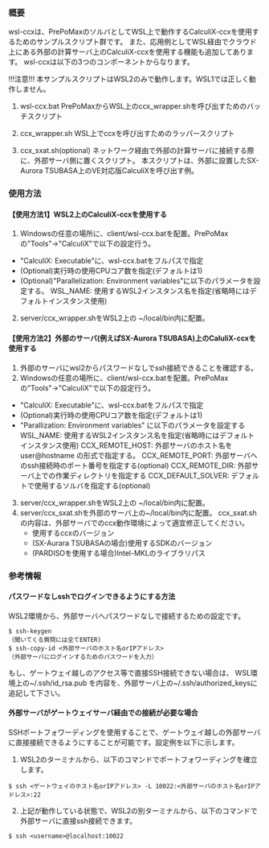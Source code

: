### 概要
wsl-ccxは、PrePoMaxのソルバとしてWSL上で動作するCalculiX-ccxを使用するためのサンプルスクリプト群です。
また、応用例としてWSL経由でクラウド上にある外部の計算サーバ上のCalculiX-ccxを使用する機能も追加してあります。
wsl-ccxは以下の3つのコンポーネントからなります。

!!!注意!!! 本サンプルスクリプトはWSL2のみで動作します。WSL1では正しく動作しません。

1) wsl-ccx.bat
   PrePoMaxからWSL上のccx_wrapper.shを呼び出すためのバッチスクリプト

2) ccx_wrapper.sh
   WSL上でccxを呼び出すためのラッパースクリプト

3) ccx_sxat.sh(optional)
   ネットワーク経由で外部の計算サーバに接続する際に、外部サーバ側に置くスクリプト。
   本スクリプトは、外部に設置したSX-Aurora TSUBASA上のVE対応版CalculiXを呼び出す例。

### 使用方法
#### 【使用方法1】WSL2上のCalculiX-ccxを使用する 
1. Windowsの任意の場所に、client/wsl-ccx.batを配置。PrePoMaxの"Tools"->"CalculiX"で以下の設定行う。
  - "CalculiX: Executable"に、wsl-ccx.batをフルパスで指定
  - (Optional)実行時の使用CPUコア数を指定(デフォルトは1)
  - (Optional)"Parallelization: Environment variables"に以下のパラメータを設定する。
      WSL_NAME: 使用するWSL2インスタンス名を指定(省略時にはデフォルトインスタンス使用)

2. server/ccx_wrapper.shをWSL2上の ~/local/bin内に配置。

#### 【使用方法2】外部のサーバ(例えばSX-Aurora TSUBASA)上のCaluliX-ccxを使用する
1. 外部のサーバにwsl2からパスワードなしでssh接続できることを確認する。
2. Windowsの任意の場所に、client/wsl-ccx.batを配置。PrePoMaxの"Tools"->"CalculiX"で以下の設定行う。
  - "CalculiX: Executable"に、wsl-ccx.batをフルパスで指定
  - (Optional)実行時の使用CPUコア数を指定(デフォルトは1)
  - "Parallization: Environment variables" に以下のパラメータを設定する
      WSL_NAME: 使用するWSL2インスタンス名を指定(省略時にはデフォルトインスタンス使用)
      CCX_REMOTE_HOST: 外部サーバのホスト名を user@hostname の形式で指定する。
      CCX_REMOTE_PORT: 外部サーバへのssh接続時のポート番号を指定する(optional)
      CCX_REMOTE_DIR: 外部サーバ上での作業ディレクトリを指定する
      CCX_DEFAULT_SOLVER: デフォルトで使用するソルバを指定する(optional)
3. server/ccx_wrapper.shをWSL2上の ~/local/bin内に配置。
4. server/ccx_sxat.shを外部のサーバ上の~/local/bin内に配置。
   ccx_sxat.shの内容は、外部サーバでのccx動作環境によって適宜修正してください。
   - 使用するccxのバージョン
   - (SX-Aurara TSUBASAの場合)使用するSDKのバージョン
   - (PARDISOを使用する場合)Intel-MKLのライブラリパス


### 参考情報
#### パスワードなしsshでログインできるようにする方法
WSL2環境から、外部サーバへパスワードなしで接続するための設定です。

```
$ ssh-keygen
（聞いてくる質問には全てENTER)
$ ssh-copy-id <外部サーバのホスト名orIPアドレス>
（外部サーバにログインするためのパスワードを入力）
```

もし、ゲートウェイ越しのアクセス等で直接SSH接続できない場合は、
WSL環境上の~/.ssh/id_rsa.pub を内容を、外部サーバ上の~/.ssh/authorized_keysに
追記して下さい。

#### 外部サーバがゲートウェイサーバ経由での接続が必要な場合
SSHポートフォワーディングを使用することで、ゲートウェイ越しの外部サーバに直接接続できるようにすることが可能です。設定例を以下に示します。

1) WSL2のターミナルから、以下のコマンドでポートフォワーディングを確立します。
```
$ ssh <ゲートウェイのホスト名orIPアドレス> -L 10022:<外部サーバのホスト名orIPアドレス>:22
```

2) 上記が動作している状態で、WSL2の別ターミナルから、以下のコマンドで外部サーバに直接ssh接続できます。

```
$ ssh <username>@localhost:10022
```
